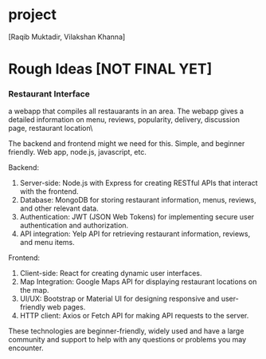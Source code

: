 # project
[Raqib Muktadir, Vilakshan Khanna]




# Rough Ideas [NOT FINAL YET]
### Restaurant Interface
a webapp that compiles all restauarants in an area. The webapp gives a detailed information on menu, reviews, popularity, delivery, discussion page, restaurant location\

The backend and frontend might we need for this. Simple, and beginner friendly. Web app, node.js, javascript, etc. 



Backend:

1. Server-side: Node.js with Express for creating RESTful APIs that interact with the frontend.
2. Database: MongoDB for storing restaurant information, menus, reviews, and other relevant data.
3. Authentication: JWT (JSON Web Tokens) for implementing secure user authentication and authorization.
4. API integration: Yelp API for retrieving restaurant information, reviews, and menu items.

Frontend:
1. Client-side: React for creating dynamic user interfaces.
2. Map Integration: Google Maps API for displaying restaurant locations on the map.
3. UI/UX: Bootstrap or Material UI for designing responsive and user-friendly web pages.
4. HTTP client: Axios or Fetch API for making API requests to the server.

These technologies are beginner-friendly, widely used and have a large community and support to help with any questions or problems you may encounter.
